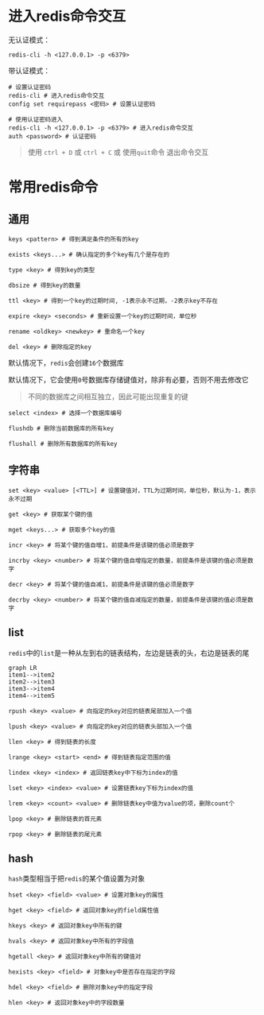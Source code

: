 # 进入redis命令交互

无认证模式：

```shell
redis-cli -h <127.0.0.1> -p <6379>
```

带认证模式：

```shell
# 设置认证密码
redis-cli # 进入redis命令交互
config set requirepass <密码> # 设置认证密码

# 使用认证密码进入
redis-cli -h <127.0.0.1> -p <6379> # 进入redis命令交互
auth <password> # 认证密码
```



> 使用 `ctrl + D` 或 `ctrl + C`  或 使用`quit`命令 退出命令交互

# 常用redis命令

## 通用

```shell
keys <pattern> # 得到满足条件的所有的key

exists <keys...> # 确认指定的多个key有几个是存在的

type <key> # 得到key的类型

dbsize # 得到key的数量

ttl <key> # 得到一个key的过期时间, -1表示永不过期，-2表示key不存在

expire <key> <seconds> # 重新设置一个key的过期时间，单位秒

rename <oldkey> <newkey> # 重命名一个key

del <key> # 删除指定的key
```

默认情况下，`redis`会创建`16`个数据库

默认情况下，它会使用`0`号数据库存储键值对，除非有必要，否则不用去修改它

> 不同的数据库之间相互独立，因此可能出现重复的键

```shell
select <index> # 选择一个数据库编号

flushdb # 删除当前数据库的所有key

flushall # 删除所有数据库的所有key
```

## 字符串

```shell
set <key> <value> [<TTL>] # 设置键值对，TTL为过期时间，单位秒，默认为-1，表示永不过期

get <key> # 获取某个键的值

mget <keys...> # 获取多个key的值

incr <key> # 将某个键的值自增1，前提条件是该键的值必须是数字

incrby <key> <number> # 将某个键的值自增指定的数量，前提条件是该键的值必须是数字

decr <key> # 将某个键的值自减1，前提条件是该键的值必须是数字

decrby <key> <number> # 将某个键的值自减指定的数量，前提条件是该键的值必须是数字
```

## list

`redis`中的`list`是一种从左到右的链表结构，左边是链表的头，右边是链表的尾

```mermaid
graph LR
item1-->item2
item2-->item3
item3-->item4
item4-->item5
```

```shell
rpush <key> <value> # 向指定的key对应的链表尾部加入一个值

lpush <key> <value> # 向指定的key对应的链表头部加入一个值

llen <key> # 得到链表的长度

lrange <key> <start> <end> # 得到链表指定范围的值

lindex <key> <index> # 返回链表key中下标为index的值

lset <key> <index> <value> # 设置链表key下标为index的值

lrem <key> <count> <value> # 删除链表key中值为value的项，删除count个

lpop <key> # 删除链表的首元素

rpop <key> # 删除链表的尾元素
```



## hash

`hash`类型相当于把`redis`的某个值设置为对象

```shell
hset <key> <field> <value> # 设置对象key的属性

hget <key> <field> # 返回对象key的field属性值

hkeys <key> # 返回对象key中所有的键

hvals <key> # 返回对象key中所有的字段值

hgetall <key> # 返回对象key中所有的键值对

hexists <key> <field> # 对象key中是否存在指定的字段

hdel <key> <field> # 删除对象key中的指定字段

hlen <key> # 返回对象key中的字段数量
```
